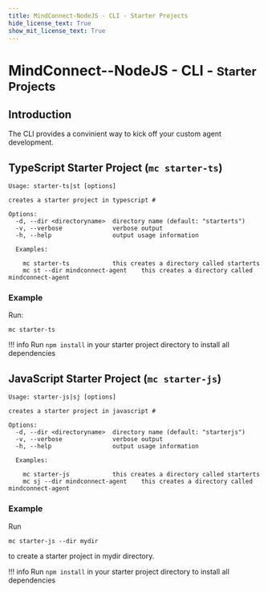 ```yaml
---
title: MindConnect-NodeJS - CLI - Starter Projects
hide_license_text: True
show_mit_license_text: True
---
```


# MindConnect--NodeJS - CLI - <small>Starter Projects</small>

## Introduction

The CLI provides a convinient way to kick off your custom agent development.

## TypeScript Starter Project (```mc starter-ts```) 

```text
Usage: starter-ts|st [options]

creates a starter project in typescript #

Options:
  -d, --dir <directoryname>  directory name (default: "starterts")
  -v, --verbose              verbose output
  -h, --help                 output usage information

  Examples:

    mc starter-ts 			 this creates a directory called starterts
    mc st --dir mindconnect-agent 	 this creates a directory called mindconnect-agent
```
### Example

Run:

```
mc starter-ts
```

!!! info
    Run ```npm install``` in your starter project directory to install all dependencies


## JavaScript Starter Project (```mc starter-js```)
```text
Usage: starter-js|sj [options]

creates a starter project in javascript #

Options:
  -d, --dir <directoryname>  directory name (default: "starterjs")
  -v, --verbose              verbose output
  -h, --help                 output usage information

  Examples:

    mc starter-js 			 this creates a directory called starterts
    mc sj --dir mindconnect-agent 	 this creates a directory called mindconnect-agent

```

### Example

Run 

```
mc starter-js --dir mydir
```

to create a starter project in mydir directory.

!!! info
    Run ```npm install``` in your starter project directory to install all dependencies

